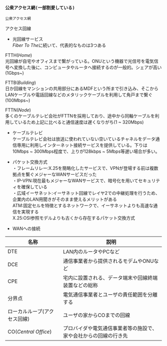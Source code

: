 ### `公衆アクセス網(一部割愛している)`

`公衆アクセス網`

アクセス回線

- 光回線サービス  
*Fiber To The*に続いて、代表的なものは3つある

FTTH(*Home*)  
光回線が自宅やオフィスまで繋がっている。ONUという機器で光信号を電気信号へ変換した後に、コンピュータやルータへ接続するのが一般的。シェアが高い(1Gbps~)

FTTB(*Building*)  
日か回線をマンションの共用部分にあるMDFという所まで引き込み、そこからLANケーブルや電話回線などのメタリックケーブルを利用して角戸まで繋ぐ(100Mbps~)

FTTN(*Node*)  
多くのケーブルテレビ会社がFTTNを採用しており、途中から同軸ケーブルを利用しているため上記に比べると通信速度は遅くなりがち(1 ~ 320Mbps)

- ケーブルテレビ  
ケーブルテレビ会社は放送に使われていない空いているチャネルをデータ通信専用に利用しインターネット接続サービスを提供している。下りは10Mbps ~ 300Mbps程度で、上りが128kbps ~ 5Mbps等遅い場合が多い。

- パケット交換方式  
・フレームリレー:X.25を簡略化したサービスで、VPNが登場する前は複数拠点を繋ぐメジャーなWANサービスだった  
・IP-VPN:現在最もメジャーなWANサービスで、暗号化を用いてセキュリティを確保している  
・広域イーサネット:イーサネット回線でレイヤ2での中継処理を行うため、企業内のLAN用聞きがそのまま使えるメリットがある  
ATM:固定セルを特徴とするネットワークで、イーサネットよりも高速な通信を実現する  
X.25:OSI参照モデルよりも古くから存在するパケット交換方式

- WANへの接続

|名称|説明|
|---|----|
|DTE|LAN内のルータやPCなど|
|DCE|通信事業者から提供されるモデムやONUなど|
|CPE|宅内に設置される、データ端末や回線終端装置などの総称|
|分界点|電気通信事業者とユーザの責任範囲を分離する|
|ローカルループ(アクセス回線)|ユーザの家からCOまでの回線|
|CO(*Central Office*)|プロバイダや電気通信事業者等の施設で、家や会社からの回線の行き先|
